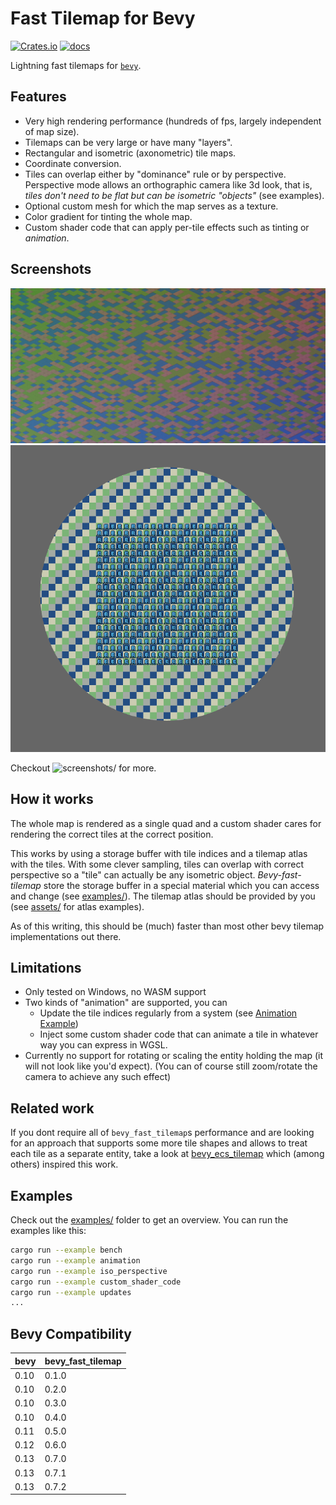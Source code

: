 
# Fast Tilemap for Bevy

[![Crates.io](https://img.shields.io/crates/v/bevy_fast_tilemap)](https://crates.io/crates/bevy_fast_tilemap)
[![docs](https://docs.rs/bevy_fast_tilemap/badge.svg)](https://docs.rs/bevy_fast_tilemap/)

Lightning fast tilemaps for [`bevy`](https://bevyengine.org/).

## Features

- Very high rendering performance (hundreds of fps, largely independent of map size).
- Tilemaps can be very large or have many "layers".
- Rectangular and isometric (axonometric) tile maps.
- Coordinate conversion.
- Tiles can overlap either by "dominance" rule or by perspective.
  Perspective mode allows an orthographic camera like 3d look,
  that is, *tiles don't need to be flat but can be isometric "objects"* (see examples).
- Optional custom mesh for which the map serves as a texture.
- Color gradient for tinting the whole map.
- Custom shader code that can apply per-tile effects such as tinting or *animation*.

## Screenshots

![iso_perspective](screenshots/iso_perspective.png)
![custom_mesh](screenshots/custom_mesh.png)

Checkout ![screenshots/](screenshots/) for more.

## How it works

The whole map is rendered as a single quad and a custom shader cares for rendering the
correct tiles at the correct position.

This works by using a storage buffer with tile indices and a tilemap atlas with the tiles.
With some clever sampling, tiles can overlap with correct perspective so a "tile" can actually be
any isometric object.
*Bevy-fast-tilemap* store the storage buffer in a special material which you can access and change
(see [examples/](examples/)).
The tilemap atlas should be provided by you (see [assets/](assets/) for atlas examples).

As of this writing, this should be (much) faster than most other bevy tilemap implementations out
there.

## Limitations

- Only tested on Windows, no WASM support
- Two kinds of "animation" are supported, you can
  - Update the tile indices regularly from a system (see [Animation Example](examples/animation.rs))
  - Inject some custom shader code that can animate a tile in whatever way you can express in WGSL.
- Currently no support for rotating or scaling the entity holding the map (it will not look like you'd expect).
  (You can of course still zoom/rotate the camera to achieve any such effect)

## Related work

If you dont require all of `bevy_fast_tilemap`s performance and are looking for an approach that
supports some more tile shapes and allows to treat each tile as a separate entity, take a look at
[bevy_ecs_tilemap](https://github.com/StarArawn/bevy_ecs_tilemap/) which (among others) inspired
this work.

## Examples

Check out the [examples/](examples/) folder to get an overview.
You can run the examples like this:

```bash
cargo run --example bench
cargo run --example animation
cargo run --example iso_perspective
cargo run --example custom_shader_code
cargo run --example updates
...
```

## Bevy Compatibility

|bevy|bevy_fast_tilemap|
|---|---|
|0.10|0.1.0|
|0.10|0.2.0|
|0.10|0.3.0|
|0.10|0.4.0|
|0.11|0.5.0|
|0.12|0.6.0|
|0.13|0.7.0|
|0.13|0.7.1|
|0.13|0.7.2|

